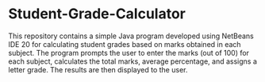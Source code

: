 # Student-Grade-Calculator

This repository contains a simple Java program developed using NetBeans IDE 20 for calculating student grades based on marks obtained in each subject. The program prompts the user to enter the marks (out of 100) for each subject, calculates the total marks, average percentage, and assigns a letter grade. The results are then displayed to the user.
